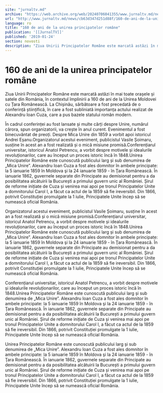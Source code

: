 ```yaml
---
site: "jurnaltv.md"
archive: "https://web.archive.org/web/20240706041355/www.jurnaltv.md/news/cb63d347d251d88f/160-de-ani-de-la-unirea-principatelor-romane.html?fbclid=IwAR25Rcj3fjmo-9h9u8TG0-Nlh1MfENRJb-34Gv1BscV6l7WF_DT12G7bBpE"
url: "http://www.jurnaltv.md/news/cb63d347d251d88f/160-de-ani-de-la-unirea-principatelor-romane.html"
language: ro
title: "160 de ani de la unirea principatelor române"
publication: '[[JurnalTV]]'
published: '2019-01-24'
section: novosti
description: "Ziua Unirii Principatelor Române este marcată astăzi în mai toate orașele și satele din România, în contextul împlinirii a 160 de ani de la Unirea Moldovei cu Țara Românească. La Chișinău, sărbătoare a fost precedată de o conferință științifică, în care a fost subliniată importanța actului realizat de Alexandru Ioan Cuza, care a pus bazele statului român modern."
---
```


# 160 de ani de la unirea principatelor române

Ziua Unirii Principatelor Române este marcată astăzi în mai toate orașele și satele din România, în contextul împlinirii a 160 de ani de la Unirea Moldovei cu Țara Românească. La Chișinău, sărbătoare a fost precedată de o conferință științifică, în care a fost subliniată importanța actului realizat de Alexandru Ioan Cuza, care a pus bazele statului român modern.

În cadrul conferinței au fost lansate și multe cărți despre Unire,  numărul cărora, spun organizatorii, va crește în anul curent.  Evenimentul a fost binecuvântat de preoți. Despre Mica Unire din 1859 a  vorbit apoi istoricul Andrei Eșanu.Organizatorul acestui eveniment, publicistul Vasile Șoimaru, susține în acest an a fost realizată și o mică misiune promisă.Conferențiarul universitar, istoricul Anatol Petrencu, a vorbit despre  motivele și idealurile revoluționarilor, care au început un proces  istoric încă în 1848.Unirea Principatelor Române este cunoscută publicului larg și sub  denumirea de „Mica Unire”. Alexandru Ioan Cuza a fost ales domnitor în  ambele principate: la 5 ianuarie 1859 în Moldova şi la 24 ianuarie 1859 -  în Ţara Românească. În ianuarie 1862, guvernele separate din Principate  au demisionat pentru a da posibilitatea alcătuirii la București a  primului guvern unic al României. Șirul de reforme inițiate de Cuza și  venirea mai apoi pe tronul Principatelor Unite a domnitorului Carol I, a  făcut ca actul de la 1859 să fie ireversibil. Din 1866, potrivit  Constituției promulgate la 1 iulie, Principatele Unite încep să se  numească oficial România.

Organizatorul acestui eveniment, publicistul Vasile Șoimaru, susține în acest an a fost realizată și o mică misiune promisă.Conferențiarul universitar, istoricul Anatol Petrencu, a vorbit despre  motivele și idealurile revoluționarilor, care au început un proces  istoric încă în 1848.Unirea Principatelor Române este cunoscută publicului larg și sub  denumirea de „Mica Unire”. Alexandru Ioan Cuza a fost ales domnitor în  ambele principate: la 5 ianuarie 1859 în Moldova şi la 24 ianuarie 1859 -  în Ţara Românească. În ianuarie 1862, guvernele separate din Principate  au demisionat pentru a da posibilitatea alcătuirii la București a  primului guvern unic al României. Șirul de reforme inițiate de Cuza și  venirea mai apoi pe tronul Principatelor Unite a domnitorului Carol I, a  făcut ca actul de la 1859 să fie ireversibil. Din 1866, potrivit  Constituției promulgate la 1 iulie, Principatele Unite încep să se  numească oficial România.

Conferențiarul universitar, istoricul Anatol Petrencu, a vorbit despre  motivele și idealurile revoluționarilor, care au început un proces  istoric încă în 1848.Unirea Principatelor Române este cunoscută publicului larg și sub  denumirea de „Mica Unire”. Alexandru Ioan Cuza a fost ales domnitor în  ambele principate: la 5 ianuarie 1859 în Moldova şi la 24 ianuarie 1859 -  în Ţara Românească. În ianuarie 1862, guvernele separate din Principate  au demisionat pentru a da posibilitatea alcătuirii la București a  primului guvern unic al României. Șirul de reforme inițiate de Cuza și  venirea mai apoi pe tronul Principatelor Unite a domnitorului Carol I, a  făcut ca actul de la 1859 să fie ireversibil. Din 1866, potrivit  Constituției promulgate la 1 iulie, Principatele Unite încep să se  numească oficial România.

Unirea Principatelor Române este cunoscută publicului larg și sub  denumirea de „Mica Unire”. Alexandru Ioan Cuza a fost ales domnitor în  ambele principate: la 5 ianuarie 1859 în Moldova şi la 24 ianuarie 1859 -  în Ţara Românească. În ianuarie 1862, guvernele separate din Principate  au demisionat pentru a da posibilitatea alcătuirii la București a  primului guvern unic al României. Șirul de reforme inițiate de Cuza și  venirea mai apoi pe tronul Principatelor Unite a domnitorului Carol I, a  făcut ca actul de la 1859 să fie ireversibil. Din 1866, potrivit  Constituției promulgate la 1 iulie, Principatele Unite încep să se  numească oficial România.